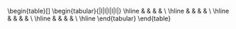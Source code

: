 \begin{table}[]
\begin{tabular}{|l|l|l|l|l|}
\hline
 &  &  &  &  \\ \hline
 &  &  &  &  \\ \hline
 &  &  &  &  \\ \hline
 &  &  &  &  \\ \hline
\end{tabular}
\end{table}
